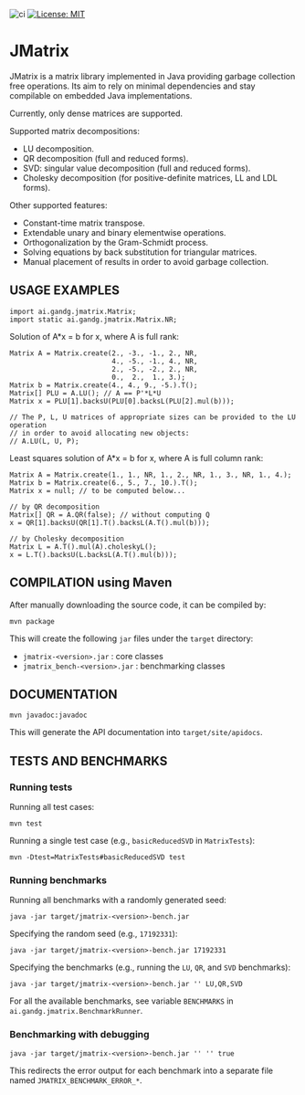 ![ci](https://github.com/gabalz/jmatrix/actions/workflows/maven.yml/badge.svg)
[![License: MIT](https://img.shields.io/badge/License-MIT-yellow.svg)](https://opensource.org/licenses/MIT)

# JMatrix

JMatrix is a matrix library implemented in Java providing garbage collection free operations.
Its aim to rely on minimal dependencies and stay compilable on embedded Java implementations.

Currently, only dense matrices are supported.

Supported matrix decompositions:

  - LU decomposition.
  - QR decomposition (full and reduced forms).
  - SVD: singular value decomposition (full and reduced forms).
  - Cholesky decomposition (for positive-definite matrices, LL and LDL forms).

Other supported features:

  - Constant-time matrix transpose.
  - Extendable unary and binary elementwise operations.
  - Orthogonalization by the Gram-Schmidt process.
  - Solving equations by back substitution for triangular matrices.
  - Manual placement of results in order to avoid garbage collection.

## USAGE EXAMPLES

  ```
  import ai.gandg.jmatrix.Matrix;
  import static ai.gandg.jmatrix.Matrix.NR;
  ```

  Solution of A*x = b for x, where A is full rank:

  ```
  Matrix A = Matrix.create(2., -3., -1., 2., NR,
                           4., -5., -1., 4., NR,
                           2., -5., -2., 2., NR,
                           0.,  2.,  1., 3.);
  Matrix b = Matrix.create(4., 4., 9., -5.).T();
  Matrix[] PLU = A.LU(); // A == P'*L*U
  Matrix x = PLU[1].backsU(PLU[0].backsL(PLU[2].mul(b)));

  // The P, L, U matrices of appropriate sizes can be provided to the LU operation
  // in order to avoid allocating new objects:
  // A.LU(L, U, P);
  ```

  Least squares solution of A*x = b for x, where A is full column rank:

  ```
  Matrix A = Matrix.create(1., 1., NR, 1., 2., NR, 1., 3., NR, 1., 4.);
  Matrix b = Matrix.create(6., 5., 7., 10.).T();
  Matrix x = null; // to be computed below...

  // by QR decomposition
  Matrix[] QR = A.QR(false); // without computing Q
  x = QR[1].backsU(QR[1].T().backsL(A.T().mul(b)));

  // by Cholesky decomposition
  Matrix L = A.T().mul(A).choleskyL();
  x = L.T().backsU(L.backsL(A.T().mul(b)));
  ```

## COMPILATION using Maven

  After manually downloading the source code, it can be compiled by: 

  ```
  mvn package
  ```

  This will create the following `jar` files under the `target` directory:

  - `jmatrix-<version>.jar` : core classes
  - `jmatrix_bench-<version>.jar` : benchmarking classes

## DOCUMENTATION

  ```
  mvn javadoc:javadoc
  ```

  This will generate the API documentation into `target/site/apidocs`.

## TESTS AND BENCHMARKS

### Running tests

  Running all test cases:

  ```
  mvn test
  ```

  Running a single test case (e.g., `basicReducedSVD` in `MatrixTests`):

  ```
  mvn -Dtest=MatrixTests#basicReducedSVD test
  ```

### Running benchmarks

  Running all benchmarks with a randomly generated seed:

  ```
  java -jar target/jmatrix-<version>-bench.jar
  ```

  Specifying the random seed (e.g., `17192331`):

  ```
  java -jar target/jmatrix-<version>-bench.jar 17192331
  ```

  Specifying the benchmarks (e.g., running the `LU`, `QR`, and `SVD` benchmarks):

  ```
  java -jar target/jmatrix-<version>-bench.jar '' LU,QR,SVD
  ```

  For all the available benchmarks, see variable `BENCHMARKS` in `ai.gandg.jmatrix.BenchmarkRunner`.

### Benchmarking with debugging

  ```
  java -jar target/jmatrix-<version>-bench.jar '' '' true
  ```

  This redirects the error output for each benchmark into a separate file
  named `JMATRIX_BENCHMARK_ERROR_*`.
